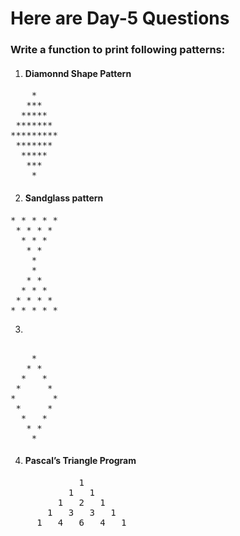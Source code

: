 <h1>Here are Day-5 Questions</h1>

<h3>Write a function to print following patterns:</h3>

1. <h4>Diamonnd Shape Pattern</h4>
<pre>
    *
   ***
  *****
 *******
*********
 *******
  *****
   ***
    * 
</pre>
2. <h4>Sandglass pattern</h4>
<pre>
* * * * * 
 * * * * 
  * * * 
   * * 
    * 
    * 
   * * 
  * * * 
 * * * * 
* * * * * 
</pre>
3.
<pre> 
    *
   * *
  *   *
 *     *
*       *
 *     *
  *   *
   * *
    *
</pre>
4. <h4>Pascal’s Triangle Program</h4> 
<pre>
             1
           1   1
         1   2   1
       1   3   3   1
     1   4   6   4   1
</pre>
